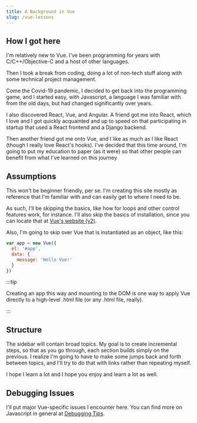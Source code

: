 ```yaml
---
title: A Background in Vue 
slug: /vue-lessons
---
```


## How I got here
I'm relatively new to Vue. I've been programming for years with C/C++/Objective-C and a host of other languages.

Then I took a break from coding, doing a lot of non-tech stuff along with some technical project management.

Come the Covid-19 pandemic, I decided to get back into the programming game, and I started easy, with Javascript, a language I was familiar with from the old days, but had changed significantly over years.

I also discovered React, Vue, and Angular. A friend got me into React, which I love and I got quickly acquainted and up to speed on that participating in startup that used a React frontend and a Django backend.

Then another friend got me onto Vue, and I like as much as I like React (though I really love React's hooks). I've decided that this time around, I'm going to put my education to paper (as it were) so that other people can benefit from what I've learned on this journey

## Assumptions

This won't be beginner friendly, per se. I'm creating this site mostly as reference that I'm familiar with and can easily get to where I need to be.

As such, I'll be skipping the basics, like how for loops and other control features work, for instance. I'll also skip the basics of installation, since you can locate that at [Vue's website (v2)](https://vuejs.org/v2/guide/).

Also, I'm going to skip over Vue that is instantiated as an object, like this:
```javascript
var app = new Vue({
  el: '#app',
  data: {
    message: 'Hello Vue!'
  }
})
```
:::tip

Creating an app this way and mounting to the DOM is one way to apply Vue directly to a high-level .html file (or any .html file, really).

:::

## Structure

The sidebar will contain broad topics. My goal is to create incremental steps, so that as you go through, each section builds simply on the previous. I realize I'm going to have to make some jumps back and forth between topics, and I'll try to do that with links rather than repeating myself.

I hope I learn a lot and I hope you enjoy and learn a lot as well.


## Debugging Issues
I'll put major Vue-specific issues I encounter here. You can find more on Javascript in general at [Debugging Tips](js/debugging-tips.md).
